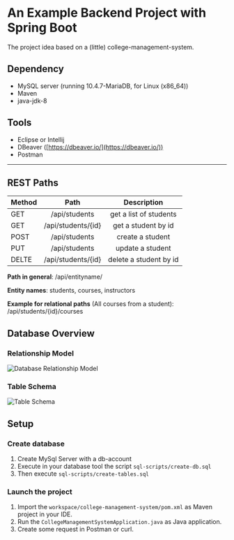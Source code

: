 # An Example Backend Project with Spring Boot

The project idea based on a (little) college-management-system.

## Dependency

- MySQL server (running 10.4.7-MariaDB, for Linux (x86_64))
- Maven
- java-jdk-8

## Tools

- Eclipse or Intellij
- DBeaver ([https://dbeaver.io/](https://dbeaver.io/))
- Postman

---

## REST Paths

| Method |        Path        |      Description       |
| ------ | :----------------: | :--------------------: |
| GET    |   /api/students    | get a list of students |
| GET    | /api/students/{id} |  get a student by id   |
| POST   |   /api/students    |    create a student    |
| PUT    |   /api/students    |    update a student    |
| DELTE  | /api/students/{id} | delete a student by id |

**Path in general**: /api/entityname/

**Entity names**: students, courses, instructors

**Example for relational paths** (All courses from a student): /api/students/{id}/courses

## Database Overview

### Relationship Model

![Database Relationship Model](https://github.com/Alex-Scalese/college-management-system/db-schema-college-management-system.png)

### Table Schema

![Table Schema](https://github.com/Alex-Scalese/college-management-system/table-schema.png)

## Setup

### Create database

1. Create MySql Server with a db-account
2. Execute in your database tool the script `sql-scripts/create-db.sql`
3. Then execute `sql-scripts/create-tables.sql`

### Launch the project

1. Import the `workspace/college-management-system/pom.xml` as Maven project in your IDE.
2. Run the `CollegeManagementSystemApplication.java` as Java application.
3. Create some request in Postman or curl.
